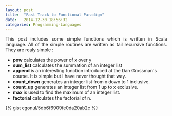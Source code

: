 ```yaml
---
layout: post
title:  "Fast Track to Functional Paradigm"
date:   2014-12-30 18:56:32
categories: Programming-Languages
---
```

<p align="justify">
This post includes some simple functions which is written in Scala language.
All of the simple routines are written as tail recursive functions. They are realy simple :
</p>

 * __pow__ calculates the power of x over y
 * __sum_list__ calculates the summation of an integer list
 * __append__ is an interesting function introduced at the Dan Grossman's course. It is simple but I have 
   never thought that way.
 * __count_down__ generates an integer list from x down to 1 inclusive.
 * __count_up__ generates an integer list from 1 up to x exclusive.
 * __max__ is used to find the maximum of an integer list.
 * __factorial__ calculates the factorial of n.

{% gist cgonul/5db6f6909fe0da20ab2c %}

